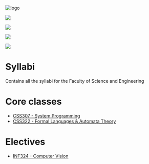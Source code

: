 ![logo](https://img.shields.io/badge/logo-.~-informational)

![](https://img.shields.io/badge/status-beta-orange)

![](https://img.shields.io/badge/status-rejected-red)

![](https://img.shields.io/badge/status-accepted-green)

![](https://img.shields.io/badge/name-konsntantin_latuta-success)


# Syllabi
Contains all the syllabi for the Faculty of Science and Engineering

# Core classes
* [CSS307 - System Programming](./CSS307)
* [CSS322 - Formal Languages & Automata Theory](./CSS322)

# Electives
* [INF324 - Computer Vision](./INF324)

